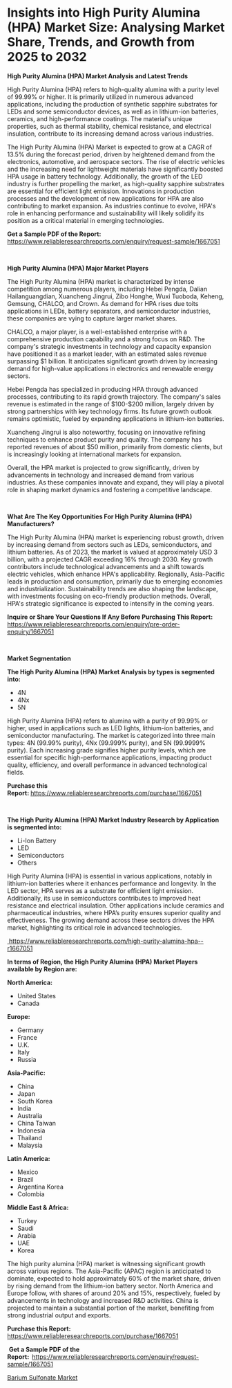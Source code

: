 <p><h1>Insights into High Purity Alumina (HPA) Market Size: Analysing Market Share, Trends, and Growth from 2025 to 2032</h1></p><p><strong>High Purity Alumina (HPA) Market Analysis and Latest Trends</strong></p>
<p><p>High Purity Alumina (HPA) refers to high-quality alumina with a purity level of 99.99% or higher. It is primarily utilized in numerous advanced applications, including the production of synthetic sapphire substrates for LEDs and some semiconductor devices, as well as in lithium-ion batteries, ceramics, and high-performance coatings. The material's unique properties, such as thermal stability, chemical resistance, and electrical insulation, contribute to its increasing demand across various industries.</p><p>The High Purity Alumina (HPA) Market is expected to grow at a CAGR of 13.5% during the forecast period, driven by heightened demand from the electronics, automotive, and aerospace sectors. The rise of electric vehicles and the increasing need for lightweight materials have significantly boosted HPA usage in battery technology. Additionally, the growth of the LED industry is further propelling the market, as high-quality sapphire substrates are essential for efficient light emission. Innovations in production processes and the development of new applications for HPA are also contributing to market expansion. As industries continue to evolve, HPA's role in enhancing performance and sustainability will likely solidify its position as a critical material in emerging technologies.</p></p>
<p><strong>Get a Sample PDF of the Report:&nbsp;</strong> <a href="https://www.reliableresearchreports.com/enquiry/request-sample/1667051?utm_campaign=2593&utm_medium=2&utm_source=Github&utm_content=ia&utm_term=31032025&utm_id=high-purity-alumina-hpa">https://www.reliableresearchreports.com/enquiry/request-sample/1667051</a></p>
<p>&nbsp;</p>
<p><strong>High Purity Alumina (HPA) Major Market Players</strong></p>
<p><p>The High Purity Alumina (HPA) market is characterized by intense competition among numerous players, including Hebei Pengda, Dalian Hailanguangdian, Xuancheng Jingrui, Zibo Honghe, Wuxi Tuoboda, Keheng, Gemsung, CHALCO, and Crown. As demand for HPA rises due toits applications in LEDs, battery separators, and semiconductor industries, these companies are vying to capture larger market shares.</p><p>CHALCO, a major player, is a well-established enterprise with a comprehensive production capability and a strong focus on R&D. The company's strategic investments in technology and capacity expansion have positioned it as a market leader, with an estimated sales revenue surpassing $1 billion. It anticipates significant growth driven by increasing demand for high-value applications in electronics and renewable energy sectors.</p><p>Hebei Pengda has specialized in producing HPA through advanced processes, contributing to its rapid growth trajectory. The company's sales revenue is estimated in the range of $100-$200 million, largely driven by strong partnerships with key technology firms. Its future growth outlook remains optimistic, fueled by expanding applications in lithium-ion batteries.</p><p>Xuancheng Jingrui is also noteworthy, focusing on innovative refining techniques to enhance product purity and quality. The company has reported revenues of about $50 million, primarily from domestic clients, but is increasingly looking at international markets for expansion.</p><p>Overall, the HPA market is projected to grow significantly, driven by advancements in technology and increased demand from various industries. As these companies innovate and expand, they will play a pivotal role in shaping market dynamics and fostering a competitive landscape.</p></p>
<p>&nbsp;</p>
<p><strong>What Are The Key Opportunities For High Purity Alumina (HPA) Manufacturers?</strong></p>
<p><p>The High Purity Alumina (HPA) market is experiencing robust growth, driven by increasing demand from sectors such as LEDs, semiconductors, and lithium batteries. As of 2023, the market is valued at approximately USD 3 billion, with a projected CAGR exceeding 16% through 2030. Key growth contributors include technological advancements and a shift towards electric vehicles, which enhance HPA's applicability. Regionally, Asia-Pacific leads in production and consumption, primarily due to emerging economies and industrialization. Sustainability trends are also shaping the landscape, with investments focusing on eco-friendly production methods. Overall, HPA's strategic significance is expected to intensify in the coming years.</p></p>
<p><strong>Inquire or Share Your Questions If Any Before Purchasing This Report:</strong> <a href="https://www.reliableresearchreports.com/enquiry/pre-order-enquiry/1667051?utm_campaign=2593&utm_medium=2&utm_source=Github&utm_content=ia&utm_term=31032025&utm_id=high-purity-alumina-hpa">https://www.reliableresearchreports.com/enquiry/pre-order-enquiry/1667051</a></p>
<p>&nbsp;</p>
<p><strong>Market Segmentation</strong></p>
<p><strong>The High Purity Alumina (HPA) Market Analysis by types is segmented into:</strong></p>
<p><ul><li>4N</li><li>4Nx</li><li>5N</li></ul></p>
<p><p>High Purity Alumina (HPA) refers to alumina with a purity of 99.99% or higher, used in applications such as LED lights, lithium-ion batteries, and semiconductor manufacturing. The market is categorized into three main types: 4N (99.99% purity), 4Nx (99.999% purity), and 5N (99.9999% purity). Each increasing grade signifies higher purity levels, which are essential for specific high-performance applications, impacting product quality, efficiency, and overall performance in advanced technological fields.</p></p>
<p><strong>Purchase this Report:&nbsp;</strong><a href="https://www.reliableresearchreports.com/purchase/1667051?utm_campaign=2593&utm_medium=2&utm_source=Github&utm_content=ia&utm_term=31032025&utm_id=high-purity-alumina-hpa">https://www.reliableresearchreports.com/purchase/1667051</a></p>
<p>&nbsp;</p>
<p><strong>The High Purity Alumina (HPA) Market Industry Research by Application is segmented into:</strong></p>
<p><ul><li>Li-Ion Battery</li><li>LED</li><li>Semiconductors</li><li>Others</li></ul></p>
<p><p>High Purity Alumina (HPA) is essential in various applications, notably in lithium-ion batteries where it enhances performance and longevity. In the LED sector, HPA serves as a substrate for efficient light emission. Additionally, its use in semiconductors contributes to improved heat resistance and electrical insulation. Other applications include ceramics and pharmaceutical industries, where HPA’s purity ensures superior quality and effectiveness. The growing demand across these sectors drives the HPA market, highlighting its critical role in advanced technologies.</p></p>
<p><a href="https://www.reliableresearchreports.com/high-purity-alumina-hpa--r1667051?utm_campaign=2593&utm_medium=2&utm_source=Github&utm_content=ia&utm_term=31032025&utm_id=high-purity-alumina-hpa">&nbsp;https://www.reliableresearchreports.com/high-purity-alumina-hpa--r1667051</a></p>
<p><strong>In terms of Region, the High Purity Alumina (HPA) Market Players available by Region are:</strong></p>
<p>
    <p> <strong> North America: </strong>
        <ul>
            <li>United States</li>
            <li>Canada</li>
        </ul>
        </p> 
    <p> <strong> Europe: </strong>
        <ul>
            <li>Germany</li>
            <li>France</li>
            <li>U.K.</li>
            <li>Italy</li>
            <li>Russia</li>
        </ul>
        </p> 
    <p> <strong> Asia-Pacific: </strong>
        <ul>
            <li>China</li>
            <li>Japan</li>
            <li>South Korea</li>
            <li>India</li>
            <li>Australia</li>
            <li>China Taiwan</li>
            <li>Indonesia</li>
            <li>Thailand</li>
            <li>Malaysia</li>
        </ul>
        </p> 
    <p> <strong> Latin America: </strong>
        <ul>
            <li>Mexico</li>
            <li>Brazil</li>
            <li>Argentina Korea</li>
            <li>Colombia</li>
        </ul>
        </p> 
    <p> <strong> Middle East & Africa: </strong>
        <ul>
            <li>Turkey</li>
            <li>Saudi</li>
            <li>Arabia</li>
            <li>UAE</li>
            <li>Korea</li>
        </ul>
    </p>
    </p>
<p><p>The high purity alumina (HPA) market is witnessing significant growth across various regions. The Asia-Pacific (APAC) region is anticipated to dominate, expected to hold approximately 60% of the market share, driven by rising demand from the lithium-ion battery sector. North America and Europe follow, with shares of around 20% and 15%, respectively, fueled by advancements in technology and increased R&D activities. China is projected to maintain a substantial portion of the market, benefiting from strong industrial output and exports.</p></p>
<p><strong>Purchase this Report: </strong><a href="https://www.reliableresearchreports.com/purchase/1667051?utm_campaign=2593&utm_medium=2&utm_source=Github&utm_content=ia&utm_term=31032025&utm_id=high-purity-alumina-hpa">https://www.reliableresearchreports.com/purchase/1667051</a></p>
<p>&nbsp;<strong>Get a Sample PDF of the Report:&nbsp;&nbsp;</strong><a href="https://www.reliableresearchreports.com/enquiry/request-sample/1667051?utm_campaign=2593&utm_medium=2&utm_source=Github&utm_content=ia&utm_term=31032025&utm_id=high-purity-alumina-hpa">https://www.reliableresearchreports.com/enquiry/request-sample/1667051</a></p>
<p><strong></strong></p>
<p><p><a href="https://github.com/OlenFleming68/Market-Research-Report-List-1/blob/main/barium-sulfonate-market.md?utm_campaign=2593&utm_medium=2&utm_source=Github&utm_content=ia&utm_term=31032025&utm_id=high-purity-alumina-hpa">Barium Sulfonate Market</a></p></p>